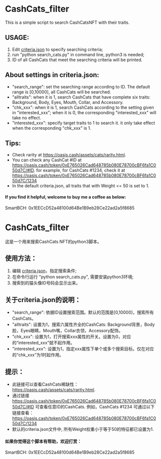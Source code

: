 # CashCats_filter
This is a simple script to search CashCatsNFT with their traits.

## USAGE:

1. Edit [criteria.json](./criteria.json) to specify searching criteria;
2. run "python search_cats.py" in command line, python3 is needed;
3. ID of all CashCats that meet the searching criteria will be printed.



## About settings in criteria.json:

- "search_range": set the searching range according to ID. The default range is \[0,10000\], all CashCats will be searched.
- "alltraits": when it is 1, search CashCats that have complete six traits: Background, Body, Eyes, Mouth, Collar, and Accessory.
- "chk_xxx": when it is 1, search CashCats according to the setting given in "interested_xxx"; when it is 0, the corresponding "interested_xxx" will take no effect.
- "interested_xxx": specify target traits to 1 to search it. it only take effect when the corresponding "chk_xxx" is 1.



## Tips:
- Check rarity at https://oasis.cash/assets/cats/rarity.html.
- You can check any CashCat #ID at https://oasis.cash/token/0xE765026Cad648785b080E78700cBF6fa1C050d7C/#ID. for example, for CashCats #1234, check it at https://oasis.cash/token/0xE765026Cad648785b080E78700cBF6fa1C050d7C/1234
- In the default criteria.json, all traits that with Weight <= 50 is set to 1.



#### If you find it helpful, welcome to buy me a coffee as below:
SmartBCH: 0x1EECcD52a48100d64Be1B9eb28Ce22ad2a5f8685


# CashCats_filter
这是一个用来搜索CashCats NFT的python3脚本。

## 使用方法：

1. 编辑 [criteria.json](./criteria.json)，指定搜索条件;
2. 在命令行运行 "python search_cats.py", 需要安装python3环境;
3. 搜索到的猫头像ID号码会显示出来。



## 关于criteria.json的说明：

- "search_range": 依据ID设置搜索范围。默认的范围是\[0,10000\]，搜索所有CashCats。
- "alltraits": 设置为1，搜索六属性齐全的CashCats: Background背景，Body脸，Eyes眼睛，Mouth嘴，Collar衣领，Accessory配饰。
- "chk_xxx": 设置为1，打开搜索xxx属性的开关。设置为0，对应的“interested_xxx”就不起作用。
- "interested_xxx": 设置为1，指定xxx属性下单个或多个搜索目标。仅在对应的“chk_xxx”为1时起作用。



## 提示：
- 此链接可以查看CashCats稀缺性：https://oasis.cash/assets/cats/rarity.html.
- 通过链接 https://oasis.cash/token/0xE765026Cad648785b080E78700cBF6fa1C050d7C/#ID 可查看任意ID的CashCats. 例如，CashCats #1234 可通过以下链接查看：https://oasis.cash/token/0xE765026Cad648785b080E78700cBF6fa1C050d7C/1234
- 默认的criteria.json文件中, 所有Weight权重小于等于50的特征都已设置为1.



#### 如果你觉得这个脚本有帮助，欢迎打赏：
SmartBCH: 0x1EECcD52a48100d64Be1B9eb28Ce22ad2a5f8685



